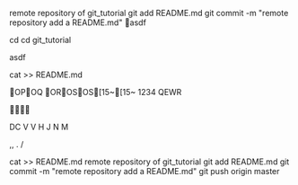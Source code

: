 

remote repository of git_tutorial
git add README.md
git commit -m "remote repository add a README.md"
asdf





cd
cd git_tutorial











asdf




cat >> README.md
















		

OPOQ
OROSOS[15~[15~
1234
QEWR




DC
V
V
H
J
N
M

,,
.
/




 
cat >> README.md
remote repository of git_tutorial
git add README.md
git commit -m "remote repository add a README.md"
git push origin master

